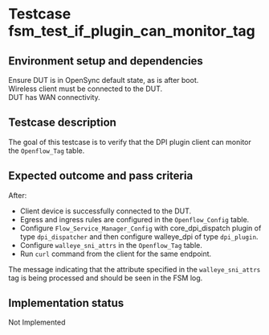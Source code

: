 # Testcase fsm_test_if_plugin_can_monitor_tag

## Environment setup and dependencies

Ensure DUT is in OpenSync default state, as is after boot.\
Wireless client must be connected to the DUT.\
DUT has WAN connectivity.

## Testcase description

The goal of this testcase is to verify that the DPI plugin client can monitor
the `Openflow_Tag` table.

## Expected outcome and pass criteria

After:

- Client device is successfully connected to the DUT.
- Egress and ingress rules are configured in the `Openflow_Config` table.
- Configure `Flow_Service_Manager_Config` with core_dpi_dispatch plugin of
  type `dpi_dispatcher` and then configure walleye_dpi of type `dpi_plugin`.
- Configure `walleye_sni_attrs` in the `Openflow_Tag` table.
- Run `curl` command from the client for the same endpoint.

The message indicating that the attribute specified in the `walleye_sni_attrs`
tag is being processed and should be seen in the FSM log.

## Implementation status

Not Implemented
